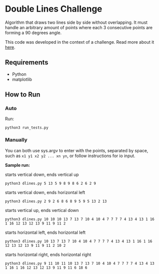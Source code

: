 # Double Lines Challenge

Algorithm that draws two lines side by side without overlapping. It must handle an arbitrary amount of points where each 3 consecutive points are forming a 90 degrees angle.

This code was developed in the context of a challenge. Read more about it [here](https://github.com/vjeux/weekly-challenge-2-double-lines).


## Requirements

* Python 
* matplotlib

## How to Run

### Auto

Run: 

```
python3 run_tests.py
```

### Manually
You can both use sys.argv to enter with the points, separated by space, such as `x1 y1 x2 y2 ... xn yn`, or follow instructions for io input.


**Sample run:**

starts vertical down, ends vertical up
```
python3 dlines.py 5 13 5 9 8 9 8 6 2 6 2 9
```
starts vertical down, ends horizontal left
```
python3 dlines.py 2 9 2 6 8 6 8 9 5 9 5 13 2 13
```
starts vertical up, ends vertical down
```
python3 dlines.py 10 10 10 13 7 13 7 10 4 10 4 7 7 7 7 4 13 4 13 1 16 1 16 12 13 12 13 9 11 9 11 2
```
starts horizontal left, ends horizontal left
```
python3 dlines.py 10 13 7 13 7 10 4 10 4 7 7 7 7 4 13 4 13 1 16 1 16 12 13 12 13 9 11 9 11 2 10 2
```
starts horizontal right, ends horizontal right
```
python3 dlines.py 9 11 10 11 10 13 7 13 7 10 4 10 4 7 7 7 7 4 13 4 13 1 16 1 16 12 13 12 13 9 11 9 11 6 18 6
```

